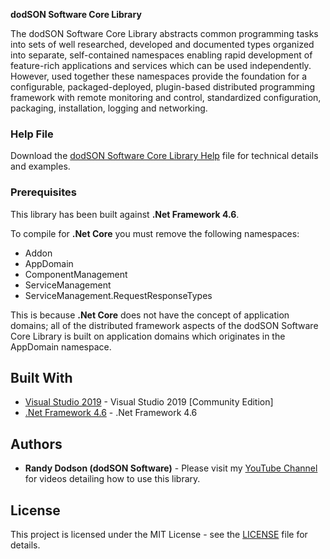 **dodSON Software Core Library**

The dodSON Software Core Library abstracts common programming tasks into sets of well researched, developed and documented types organized into separate, self-contained namespaces enabling rapid development of feature-rich applications and services which can be used independently. However, used together these namespaces provide the foundation for a configurable, packaged-deployed, plugin-based distributed programming framework with remote monitoring and control, standardized configuration, packaging, installation, logging and networking.

### Help File

Download the [dodSON Software Core Library Help](https://1drv.ms/u/s!Ap-545RFn6fujTYHfNDwAxYQ9Yc8?e=iTWh1e) file for technical details and examples.

### Prerequisites

This library has been built against **.Net Framework 4.6**.

To compile for **.Net Core** you must remove the following namespaces:
  * Addon
  * AppDomain
  * ComponentManagement
  * ServiceManagement
  * ServiceManagement.RequestResponseTypes

This is because **.Net Core** does not have the concept of application domains; all of the distributed framework aspects of the dodSON Software Core Library is built on application domains which originates in the AppDomain namespace.

## Built With

* [Visual Studio 2019](https://visualstudio.microsoft.com/vs/) - Visual Studio 2019 [Community Edition]
* [.Net Framework 4.6](https://dotnet.microsoft.com/download/dotnet-framework) - .Net Framework 4.6

## Authors

* **Randy Dodson (dodSON Software)** - Please visit my [YouTube Channel](https://www.youtube.com/channel/UCj_glv7KHILjPaQxSw8a3Cg) for videos detailing how to use this library.

## License

This project is licensed under the MIT License - see the [LICENSE](LICENSE) file for details.
